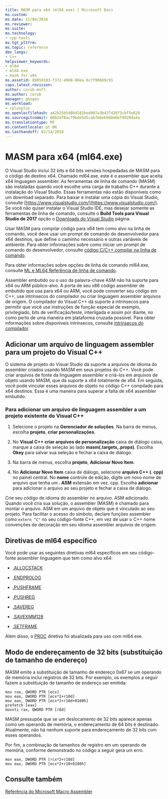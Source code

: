 ```yaml
---
title: MASM para x64 (ml64.exe) | Microsoft Docs
ms.custom: 
ms.date: 11/04/2016
ms.reviewer: 
ms.suite: 
ms.technology:
- cpp-tools
ms.tgt_pltfrm: 
ms.topic: reference
dev_langs:
- C++
helpviewer_keywords:
- ml64
- ml64.exe
- masm for x64
ms.assetid: 89059103-f372-4968-80ea-0c7f90bb9c91
caps.latest.revision: 
author: corob-msft
ms.author: corob
manager: ghogen
ms.workload:
- cplusplus
ms.openlocfilehash: a42b25b5d86d181bed907a3b437d28f3cbf5e820
ms.sourcegitcommit: 6002df0ac79bde5d5cab7bbeb9d8e0ef9920da4a
ms.translationtype: MT
ms.contentlocale: pt-BR
ms.lasthandoff: 02/14/2018
---
```

# <a name="masm-for-x64-ml64exe"></a>MASM para x64 (ml64.exe)

O Visual Studio inclui 32 bits e 64 bits versões hospedadas de MASM para o código de destino x64. Chamado ml64.exe, este é o assembler que aceita x64 linguagem assembler. As ferramentas de linha de comando (MASM) são instaladas quando você escolhe uma carga de trabalho C++ durante a instalação do Visual Studio. Essas ferramentas não estão disponíveis como um download separado. Para baixar e instalar uma cópia do Visual Studio, consulte [https://www.visualstudio.com/](https://www.visualstudio.com/). Se você não quiser instalar o Visual Studio IDE, mas desejar somente as ferramentas de linha de comando, consulte o **Build Tools para Visual Studio de 2017** opção o [Downloads do Visual Studio](https://www.visualstudio.com/downloads/) página.

Usar MASM para compilar código para x64 tem como alvo na linha de comando, você deve usar um prompt de comando do desenvolvedor para x64 destinos, que define o caminho necessário e outras variáveis de ambiente. Para obter informações sobre como iniciar um prompt de comando do desenvolvedor, consulte [código C/C++ compilar na linha de comando](../../build/building-on-the-command-line.md).

Para obter informações sobre opções de linha de comando ml64.exe, consulte [ML e ML64 Referência de linha de comando](../../assembler/masm/ml-and-ml64-command-line-reference.md).  
  
Assembler embutido ou o uso da palavra-chave ASM não há suporte para x64 ou ARM público-alvo. A porta de seu x86 código assembler de embutido que usa para x64 ou ARM, você pode converter seu código em C++, use intrínsecos do compilador ou criar linguagem assembler arquivos de origem. O compilador do Visual C++ dá suporte a intrínsecos para permitir que você use instruções de função especial de exemplo, privilegiado, bits de verificação/teste, interligada e assim por diante, no como perto de uma maneira em plataforma cruzada possível. Para obter informações sobre disponíveis intrínsecos, consulte [intrínsecos do compilador](../../intrinsics/compiler-intrinsics.md).  

## <a name="add-an-assembler-language-file-to-a-visual-c-project"></a>Adicionar um arquivo de linguagem assembler para um projeto do Visual C++  
  
O sistema de projeto do Visual Studio dá suporte a arquivos de idioma do assembler criados usando MASM em seus projetos do C++. Você pode criar arquivos de fonte da linguagem assembler e criá-los em arquivos de objeto usando MASM, que dá suporte a x64 totalmente de x64. Em seguida, você pode vincular esses arquivos de objeto no código C++ compilado para x64 destinos. Essa é uma maneira para superar a falta de x64 assembler embutido.  

### <a name="to-add-an-assembler-language-file-to-an-existing-visual-c-project"></a>Para adicionar um arquivo de linguagem assembler a um projeto existente do Visual C++

1. Selecione o projeto na **Gerenciador de soluções**. Na barra de menus, escolha **projeto**, **criar personalizações**.

1. No **Visual C++ criar arquivos de personalização** caixa de diálogo caixa, marque a caixa de seleção ao lado **masm(.targets,.props)**. Escolha **Okey** para salvar sua seleção e fechar a caixa de diálogo.

1. Na barra de menus, escolha **projeto**, **Adicionar Novo Item**. 

1. No **Adicionar Novo Item** caixa de diálogo, selecione **arquivo C++ (. cpp)** no painel central. No **nome** controle de edição, digite um novo nome de arquivo que tenha um **. ASM** extensão em vez. cpp. Escolha **adicionar** para adicionar o arquivo ao seu projeto e fechar a caixa de diálogo.

Crie seu código de idioma do assembler no arquivo. ASM adicionado. Quando você cria sua solução, o assembler (MASM) é chamado para montar o arquivo. ASM em um arquivo de objeto que é vinculado ao seu projeto. Para facilitar o acesso do símbolo, declare funções assembler como `extern "C"` no seu código-fonte C++, em vez de usar o C++ nome convenções de decoração em seu idioma assembler arquivos de origem.
  
## <a name="ml64-specific-directives"></a>Diretivas de ml64 específico  

Você pode usar as seguintes diretivas ml64 específicos em seu código-fonte assembler linguagem que tem como alvo x64:  
  
-   [.ALLOCSTACK](../../assembler/masm/dot-allocstack.md)  
  
-   [.ENDPROLOG](../../assembler/masm/dot-endprolog.md)  
  
-   [.PUSHFRAME](../../assembler/masm/dot-pushframe.md)  
  
-   [.PUSHREG](../../assembler/masm/dot-pushreg.md)  
  
-   [.SAVEREG](../../assembler/masm/dot-savereg.md)  
  
-   [.SAVEXMM128](../../assembler/masm/dot-savexmm128.md)  
  
-   [.SETFRAME](../../assembler/masm/dot-setframe.md)  
  
Além disso, o [PROC](../../assembler/masm/proc.md) diretiva foi atualizada para uso com ml64.exe.  
  
## <a name="32-bit-address-mode-address-size-override"></a>Modo de endereçamento de 32 bits (substituição de tamanho de endereço)  

MASM emite a substituição de tamanho de endereço 0x67 se um operando de memória inclui registros de 32 bits. Por exemplo, os exemplos a seguir fazem a substituição de tamanho de endereço ser emitida:  
  
```MASM  
mov rax, QWORD PTR [ecx]  
mov eax, DWORD PTR [ecx*2+r10d]  
mov eax, DWORD PTR [ecx*2+r10d+0100h]  
prefetch [eax]  
movnti rax, QWORD PTR [r8d]  
```  
  
MASM pressupõe que se um deslocamento de 32 bits aparece apenas como um operando de memória, o endereçamento de 64 bits é destinado. Atualmente, não há nenhum suporte para endereçamento de 32 bits com esses operandos.  
  
Por fim, a combinação de tamanhos de registro em um operando de memória, conforme demonstrado no código a seguir gera um erro.  
  
```MASM  
mov eax, DWORD PTR [rcx*2+r10d]  
mov eax, DWORD PTR [ecx*2+r10+0100h]  
```  
  
## <a name="see-also"></a>Consulte também  

[Referência do Microsoft Macro Assembler](../../assembler/masm/microsoft-macro-assembler-reference.md)